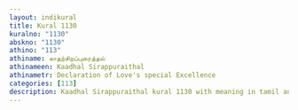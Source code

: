 ```yaml
---
layout: indikural
title: Kural 1130
kuralno: "1130"
abskno: "1130"
athino: "113"
athiname: காதற்சிறப்புரைத்தல்
athinameen: Kaadhal Sirappuraithal
athinametr: Declaration of Love's special Excellence
categories: [113]
description: Kaadhal Sirappuraithal kural 1130 with meaning in tamil and english 
---
```


